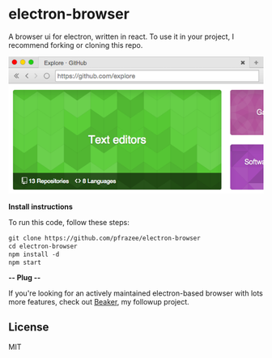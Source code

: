 # electron-browser

A browser ui for electron, written in react.
To use it in your project, I recommend forking or cloning this repo.

![./screenshot.png](./screenshot.png)

**Install instructions**

To run this code, follow these steps:

```
git clone https://github.com/pfrazee/electron-browser
cd electron-browser
npm install -d
npm start
```

**-- Plug --**

If you're looking for an actively maintained electron-based browser with lots more features, check out [Beaker](https://github.com/beakerbrowser/beaker), my followup project.

## License

MIT
